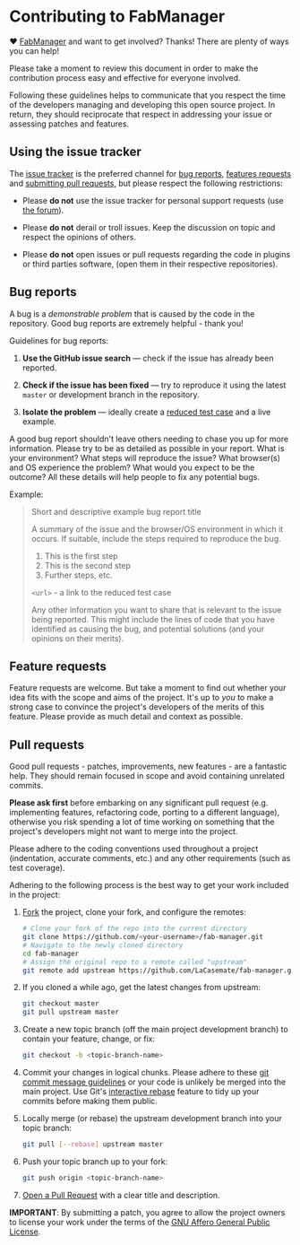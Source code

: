 # Contributing to FabManager

♥ [FabManager](http://www.fab-manager.com) and want to get involved?
Thanks! There are plenty of ways you can help!

Please take a moment to review this document in order to make the contribution process easy and effective for everyone 
involved.

Following these guidelines helps to communicate that you respect the time of the developers managing and developing 
this open source project. In return, they should reciprocate that respect in addressing your issue or assessing
patches and features.


## Using the issue tracker

The [issue tracker](https://github.com/LaCasemate/fab-manager/issues) is the preferred channel for [bug reports](#bugs), 
[features requests](#features) and [submitting pull requests](#pull-requests), but please respect the following 
restrictions:

* Please **do not** use the issue tracker for personal support requests (use [the forum](http://www.fab-manager.com/forum)).

* Please **do not** derail or troll issues. Keep the discussion on topic and respect the opinions of others.

* Please **do not** open issues or pull requests regarding the code in plugins or third parties software, (open them 
 in their respective repositories).


<a name="bugs"></a>
## Bug reports

A bug is a _demonstrable problem_ that is caused by the code in the repository. Good bug reports are extremely 
helpful - thank you!

Guidelines for bug reports:

1. **Use the GitHub issue search** &mdash; check if the issue has already been reported.

2. **Check if the issue has been fixed** &mdash; try to reproduce it using the latest `master` or development 
   branch in the repository.

3. **Isolate the problem** &mdash; ideally create a [reduced test case](https://css-tricks.com/reduced-test-cases/) 
   and a live example.

A good bug report shouldn't leave others needing to chase you up for more information. Please try to be as detailed 
as possible in your report. What is your environment? What steps will reproduce the issue? What browser(s) and OS
experience the problem? What would you expect to be the outcome? All these details will help people to fix any potential 
bugs.

Example:

> Short and descriptive example bug report title
>
> A summary of the issue and the browser/OS environment in which it occurs. If suitable, include the steps required 
> to reproduce the bug.
>
> 1. This is the first step
> 2. This is the second step
> 3. Further steps, etc.
>
> `<url>` - a link to the reduced test case
>
> Any other information you want to share that is relevant to the issue being reported. This might include the lines of 
> code that you have identified as causing the bug, and potential solutions (and your opinions on their merits).


<a name="features"></a>
## Feature requests

Feature requests are welcome. But take a moment to find out whether your idea fits with the scope and aims of the 
project. It's up to *you* to make a strong case to convince the project's developers of the merits of this feature. 
Please provide as much detail and context as possible.


<a name="pull-requests"></a>
## Pull requests

Good pull requests - patches, improvements, new features - are a fantastic help. They should remain focused in scope 
and avoid containing unrelated commits.

**Please ask first** before embarking on any significant pull request (e.g. implementing features, refactoring code, 
porting to a different language), otherwise you risk spending a lot of time working on something that the project's 
developers might not want to merge into the project.

Please adhere to the coding conventions used throughout a project (indentation, accurate comments, etc.) and any other 
requirements (such as test coverage).

Adhering to the following process is the best way to get your work included in the project:

1. [Fork](https://help.github.com/articles/fork-a-repo/) the project, clone your fork, and configure the remotes:

   ```bash
   # Clone your fork of the repo into the current directory
   git clone https://github.com/<your-username>/fab-manager.git
   # Navigate to the newly cloned directory
   cd fab-manager
   # Assign the original repo to a remote called "upstream"
   git remote add upstream https://github.com/LaCasemate/fab-manager.git
   ```

2. If you cloned a while ago, get the latest changes from upstream:

   ```bash
   git checkout master
   git pull upstream master
   ```

3. Create a new topic branch (off the main project development branch) to contain your feature, change, or fix:

   ```bash
   git checkout -b <topic-branch-name>
   ```

4. Commit your changes in logical chunks. Please adhere to these [git commit message guidelines](http://tbaggery.com/2008/04/19/a-note-about-git-commit-messages.html)
   or your code is unlikely be merged into the main project. Use Git's [interactive rebase](https://help.github.com/articles/about-git-rebase/)
   feature to tidy up your commits before making them public.

5. Locally merge (or rebase) the upstream development branch into your topic branch:

   ```bash
   git pull [--rebase] upstream master
   ```

6. Push your topic branch up to your fork:

   ```bash
   git push origin <topic-branch-name>
   ```

7. [Open a Pull Request](https://help.github.com/articles/using-pull-requests/) with a clear title and description.

**IMPORTANT**: By submitting a patch, you agree to allow the project owners to license your work under the terms of 
the [GNU Affero General Public License](LICENSE.md).